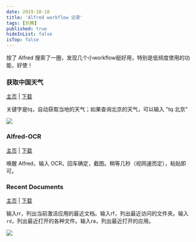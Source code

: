 ```yaml
---
date: 2019-10-18
title: 'Alfred workflow 记录'
tags: [折腾]
published: true
hideInList: false
isTop: false
---
```


按了 Alfred 搜索了一圈，发现几个小workflow挺好用，特别是低频度使用的功能，好使！

### 获取中国天气

[主页](https://github.com/amlun/workflow-weather) | [下载](https://github.com/amlun/workflow-weather/raw/master/China-Weather.alfredworkflow)

关键字是tq，自动获取当地的天气；如果查询北京的天气，可以输入 "tq 北京"

![](https://lmm.elizen.me/75UIW7.jpg)

<!--more-->

### Alfred-OCR

[主页](https://github.com/jadec0der/alfred-ocr) | [下载](https://github.com/jadec0der/alfred-ocr/releases)

唤醒 Alfred，输入 OCR，回车确定，截图。稍等几秒（视网速而定），粘贴即可。

### Recent Documents

[主页](https://github.com/mpco/AlfredWorkflow-Recent-Documents/blob/master/README_CN.md) | [下载](https://github.com/mpco/Alfred3-workflow-recent-documents/releases)

输入rr，列出当前激活应用的最近文档。输入rf，列出最近访问的文件夹。输入`rd`，列出最近打开的各种文件。输入ra，列出最近打开的应用。

![](https://lmm.elizen.me/n5lkSZ.jpg)